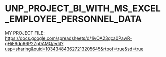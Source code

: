 # UNP_PROJECT_BI_WITH_MS_EXCEL_EMPLOYEE_PERSONNEL_DATA
MY PROJECT FILE: https://docs.google.com/spreadsheets/d/1ivOA23gca0PawR-gHiE9dp66P2Zp0AMQ/edit?usp=sharing&ouid=103434843627213205645&rtpof=true&sd=true
